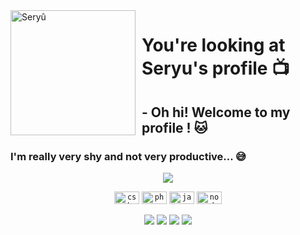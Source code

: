 <img width="200" height="200" align="left" style="float: left; margin: 0 10px 0 0;" alt="Seryû" src="https://cdn.discordapp.com/attachments/759495663275999283/774716442381385738/ezgif-3-9f018e83aae6.gif">

# You're looking at Seryu's profile 📺

## - Oh hi! Welcome to my profile ! 🐱

### I'm really very shy and not very productive... 😅

<p align="center">
<img src="https://cdn.discordapp.com/attachments/759495663275999283/775350103896358942/erghth.gif">
</p>

<p align="center">
<code><img height="20" src="https://devicon.dev/devicon.git/icons/csharp/csharp-original.svg" alt="csharp" width="40" height="40"/></code>
<code><img height="20" src="https://devicon.dev/devicon.git/icons/php/php-original.svg" alt="php" width="40" height="40"/></code>
<code><img height="20" src="https://devicon.dev/devicon.git/icons/javascript/javascript-original.svg" alt="javascript" width="40" height="40"/></code>
<code><img height="20" src="https://devicon.dev/devicon.git/icons/nodejs/nodejs-original.svg" alt="nodejs" width="40" height="40"/></code>
</p>

<p align="center">
<code><img src="https://img.shields.io/badge/Langages-C%23%20%2F%20Js-ff69b4"></code>
<code><img src="https://img.shields.io/badge/Enthusiasm-100%25-blueviolet"></code>
<code><img src="https://img.shields.io/badge/Experience-Beginner%20%2F%20Medium-blue"></code>
<code><img src="https://img.shields.io/badge/%F0%9F%8C%8E-French%20%2F%20English-9cf"></code>
</p>
